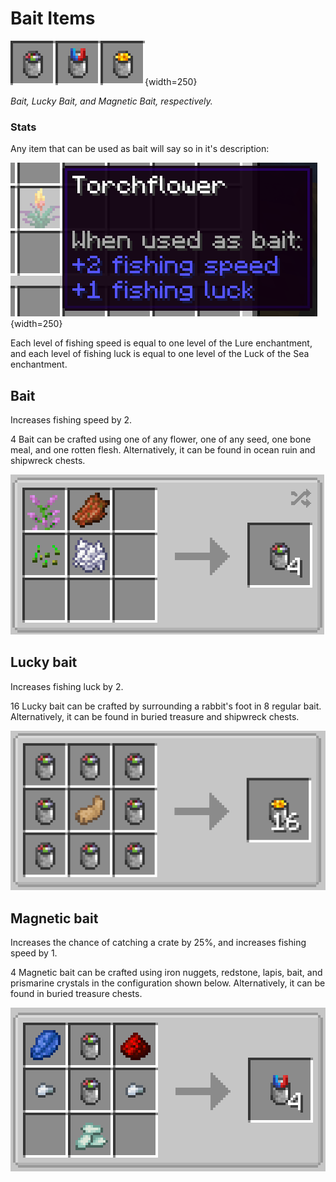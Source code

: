 # Bait Items

![bait-types](/assets/images/bait-types.png){width=250}

_Bait, Lucky Bait, and Magnetic Bait, respectively._

### Stats ###
Any item that can be used as bait will say so in it's description:

![bait-stats](/assets/images/bait-stats.png){width=250}

Each level of fishing speed is equal to one level of the Lure enchantment, and each level of fishing luck is equal to one level of the Luck of the Sea enchantment.

## Bait
Increases fishing speed by 2.

4 Bait can be crafted using one of any flower, one of any seed, one bone meal, and one rotten flesh. Alternatively, it can be found in ocean ruin and shipwreck chests.

![bait-recipe](/assets/images/recipes/bait.png)

## Lucky bait
Increases fishing luck by 2.

16 Lucky bait can be crafted by surrounding a rabbit's foot in 8 regular bait. Alternatively, it can be found in buried treasure and shipwreck chests.

![lucky-bait-recipe](/assets/images/recipes/lucky-bait.png)

## Magnetic bait
Increases the chance of catching a crate by 25%, and increases fishing speed by 1.

4 Magnetic bait can be crafted using iron nuggets, redstone, lapis, bait, and prismarine crystals in the configuration shown below. Alternatively, it can be found in buried treasure chests.

![magnetic-bait-recipe](/assets/images/recipes/magnetic-bait.png)


